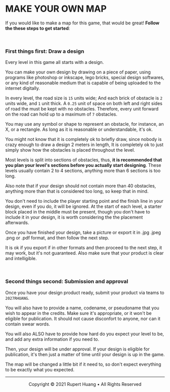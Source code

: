 # MAKE YOUR OWN MAP

If you would like to make a map for this game, that would be great!
**Follow the these steps to get started**:

<br>

### First things first: Draw a design

Every level in this game all starts with a design.

You can make your own design by drawing on a piece of paper, using programs like photoshop or inkscape, lego bricks, special design softwares,
or any kind of reasonable medium that is capable of being uploaded to the internet digitally. 

In every level, the road size is `15` units wide; And each brick of obstacle is `2` units wide, and `1` unit thick.
A `0.25` unit of space on both left and right sides of road the must be kept with no obstacles.
Therefore, every unit forward on the road can hold up to a maximum of `7` obstacles.

You may use any symbol or shape to represent an obstacle, for instance, an X, or a rectangle. As long as it is reasonable or understandable, it's ok.

You might not know that it is completely ok to briefly draw, since nobody is crazy enough to draw a design 2 meters in length,
It is completely ok to just simply show how the obstacles is placed throughout the level.

Most levels is split into sections of obstacles, thus, **it is recommended that you plan your level's sections before you actually start designing**.
These levels usually contain 2 to 4 sections, anything more than 6 sections is too long.

Also note that if your design should not contain more than 40 obstacles, anything more than that is considered too long, so keep that in mind.

You don't need to include the player starting point and the finish line in your design, even if you do, it will be ignored.
At the start of each level, a starter block placed in the middle must be present,
though you don't have to include it in your design, it is worth considering the the placement afterwards.

Once you have finished your design, take a picture or export it in .jpg .jpeg .png or .pdf format, and then follow the next step.

It is ok if you export if in other formats and then proceed to the next step, it may work, but it's not guaranteed.
Also make sure that your product is clear and intelligible.

<br>

### Second things second: Submission and approval

Once you have your design product ready, submit your product via teams to `2027RHUANG`.

You will also have to provide a name, codename, or pseudoname that you wish to appear in the credits.
Make sure it's appropriate, or it won't be eligible for publication. It should not cause disconfort to anyone, nor can it contain swear words.

You will also ALSO have to provide how hard do you expect your level to be, and add any extra information if you need to.

Then, your design will be under approval. If your design is eligible for publication, it's then just a matter of time until your design is up in the game.

The map will be changed a little bit if it need to, so don't expect everything to be exactly what you expected.

___

<p align="center">
Copyright © 2021 Rupert Huang • All Rights Reserved
</p>
